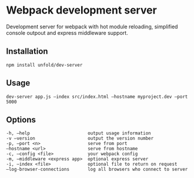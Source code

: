 # Webpack development server
Development server for webpack with hot module reloading, simplified console outpout and express middleware support.

## Installation
`npm install unfold/dev-server`

## Usage
`dev-server app.js —index src/index.html —hostname myproject.dev —port 5000`

## Options
```
-h, —help                      output usage information
-v —version                    output the version number
-p, —port <n>                  serve from port
—hostname <url>                serve from hostname
-c, —config <file>             your webpack config
-m, —middleware <express app>  optional express server
-i, —index <file>              optional file to return on request
—log-browser-connections       log all browsers who connect to server
```

